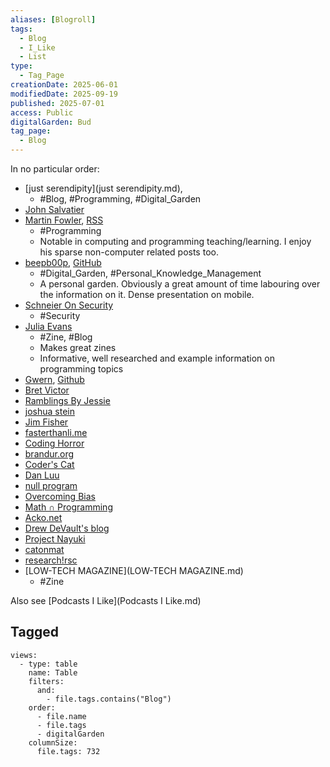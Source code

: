 ```yaml
---
aliases: [Blogroll]
tags:
  - Blog
  - I_Like
  - List
type:
  - Tag_Page
creationDate: 2025-06-01
modifiedDate: 2025-09-19
published: 2025-07-01
access: Public
digitalGarden: Bud
tag_page:
  - Blog
---
```


In no particular order:

- [just serendipity](just serendipity.md),
	- #Blog, #Programming, #Digital_Garden
- [John Salvatier](http://johnsalvatier.org/blog/)
- [Martin Fowler](https://martinfowler.com/), [RSS](https://martinfowler.com/feed.atom)
	- #Programming
	- Notable in computing and programming teaching/learning. I enjoy his sparse non-computer related posts too.
- [beepb00p](https://beepb00p.xyz/), [GitHub](https://github.com/karlicoss/beepb00p)
	- #Digital_Garden, #Personal_Knowledge_Management
	- A personal garden. Obviously a great amount of time labouring over the information on it. Dense presentation on mobile.
- [Schneier On Security](https://www.schneier.com/)
	- #Security
- [Julia Evans](https://jvns.ca/)
	- #Zine, #Blog
	- Makes great zines
	- Informative, well researched and example information on programming topics
- [Gwern](https://www.gwern.net/index), [Github](https://github.com/gwern/gwern.net)
- [Bret Victor](http://worrydream.com/)
- [Ramblings By Jessie](https://blog.jessfraz.com/)
- [joshua stein](https://jcs.org/)
- [Jim Fisher](https://jameshfisher.com/)
- [fasterthanli.me](https://fasterthanli.me/)
- [Coding Horror](https://blog.codinghorror.com/)
- [brandur.org](https://brandur.org/)
- [Coder's Cat](https://coderscat.com/archives/)
- [Dan Luu](https://danluu.com/)
- [null program](https://nullprogram.com/)
- [Overcoming Bias](https://www.overcomingbias.com/)
- [Math ∩ Programming](https://jeremykun.com/)
- [Acko.net](https://acko.net/)
- [Drew DeVault's blog](https://drewdevault.com/)
- [Project Nayuki](https://www.nayuki.io/)
- [catonmat](https://catonmat.net/)
- [research!rsc](https://research.swtch.com/)
- [LOW-TECH MAGAZINE](LOW-TECH MAGAZINE.md)
	- #Zine

Also see [Podcasts I Like](Podcasts I Like.md)

## Tagged

```base
views:
  - type: table
    name: Table
    filters:
      and:
        - file.tags.contains("Blog")
    order:
      - file.name
      - file.tags
      - digitalGarden
    columnSize:
      file.tags: 732

```
